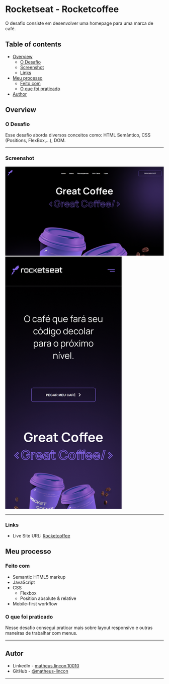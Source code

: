 # Rocketseat - Rocketcoffee

O desafio consiste em desenvolver uma homepage para uma marca de café.

## Table of contents

- [Overview](#overview)
  - [O Desafio](#o-desafio)
  - [Screenshot](#screenshot)
  - [Links](#links)
- [Meu processo](#meu-processo)
  - [Feito com](#feito-com)
  - [O que foi praticado](#o-que-foi-praticado)
- [Author](#autor)

## Overview

### O Desafio

Esse desafio aborda diversos conceitos como: HTML Semântico, CSS (Positions, FlexBox,...), DOM.

---

### Screenshot

<img src="./screenshots/desktop.png" min-width = "370px">

<img src="./screenshots/mobile.png" width="370px">

---

### Links

- Live Site URL: [Rocketcoffee](https://matheus-lincon.github.io/rocket-coffee)

## Meu processo

### Feito com

- Semantic HTML5 markup
- JavaScript
- CSS
  - Flexbox
  - Position absolute & relative
- Mobile-first workflow

### O que foi praticado

Nesse desafio consegui praticar mais sobre layout responsivo e outras maneiras de trabalhar com menus.

---

## Autor

- LinkedIn - [matheus.lincon.10010](https://www.linkedin.com/in/matheus-lincon-10010/)
- GitHub - [@matheus-lincon](https://www.github.com/matheus-lincon)

---
